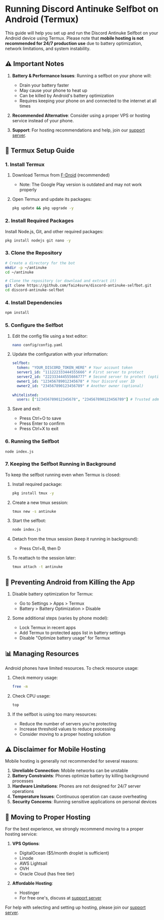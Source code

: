 # Running Discord Antinuke Selfbot on Android (Termux)

This guide will help you set up and run the Discord Antinuke Selfbot on your Android device using Termux. Please note that **mobile hosting is not recommended for 24/7 production use** due to battery optimization, network limitations, and system instability.

## ⚠️ Important Notes

1. **Battery & Performance Issues**: Running a selfbot on your phone will:
   - Drain your battery faster
   - May cause your phone to heat up
   - Can be killed by Android's battery optimization
   - Requires keeping your phone on and connected to the internet at all times

2. **Recommended Alternative**: Consider using a proper VPS or hosting service instead of your phone.

3. **Support**: For hosting recommendations and help, join our [support server](https://discord.gg/WkZerNM5ew).

## 📱 Termux Setup Guide

### 1. Install Termux

1. Download Termux from [F-Droid](https://f-droid.org/en/packages/com.termux/) (recommended)
   - Note: The Google Play version is outdated and may not work properly

2. Open Termux and update its packages:
   ```bash
   pkg update && pkg upgrade -y
   ```

### 2. Install Required Packages

Install Node.js, Git, and other required packages:

```bash
pkg install nodejs git nano -y
```

### 3. Clone the Repository

```bash
# Create a directory for the bot
mkdir -p ~/antinuke
cd ~/antinuke

# Clone the repository (or download and extract it)
git clone https://github.com/faiz4sure/discord-antinuke-selfbot.git
cd discord-antinuke-selfbot
```

### 4. Install Dependencies

```bash
npm install
```

### 5. Configure the Selfbot

1. Edit the config file using a text editor:
   ```bash
   nano config/config.yaml
   ```

2. Update the configuration with your information:
   ```yaml
   selfbot:
     token: "YOUR_DISCORD_TOKEN_HERE" # Your account token
     server1_id: "111222333444555666" # First server to protect
     server2_id: "222333444555666777" # Second server to protect (optional)
     owner1_id: "123456789012345678" # Your Discord user ID
     owner2_id: "234567890123456789" # Another owner (optional)
     
   whitelisted:
     users: ["123456789012345678", "234567890123456789"] # Trusted admin IDs
   ```

4. Save and exit:
   - Press Ctrl+O to save
   - Press Enter to confirm
   - Press Ctrl+X to exit

### 6. Running the Selfbot

```bash
node index.js
```

### 7. Keeping the Selfbot Running in Background

To keep the selfbot running even when Termux is closed:

1. Install required package:
   ```bash
   pkg install tmux -y
   ```

2. Create a new tmux session:
   ```bash
   tmux new -s antinuke
   ```

3. Start the selfbot:
   ```bash
   node index.js
   ```

4. Detach from the tmux session (keep it running in background):
   - Press Ctrl+B, then D

5. To reattach to the session later:
   ```bash
   tmux attach -t antinuke
   ```

## 🔋 Preventing Android from Killing the App

1. Disable battery optimization for Termux:
   - Go to Settings > Apps > Termux
   - Battery > Battery Optimization > Disable

2. Some additional steps (varies by phone model):
   - Lock Termux in recent apps
   - Add Termux to protected apps list in battery settings
   - Disable "Optimize battery usage" for Termux

## 📊 Managing Resources

Android phones have limited resources. To check resource usage:

1. Check memory usage:
   ```bash
   free -m
   ```

2. Check CPU usage:
   ```bash
   top
   ```

3. If the selfbot is using too many resources:
   - Reduce the number of servers you're protecting
   - Increase threshold values to reduce processing
   - Consider moving to a proper hosting solution

## ⚠️ Disclaimer for Mobile Hosting

Mobile hosting is generally not recommended for several reasons:

1. **Unreliable Connection**: Mobile networks can be unstable
2. **Battery Constraints**: Phones optimize battery by killing background processes
3. **Hardware Limitations**: Phones are not designed for 24/7 server operations
4. **Temperature Issues**: Continuous operation can cause overheating
5. **Security Concerns**: Running sensitive applications on personal devices

## 🚀 Moving to Proper Hosting

For the best experience, we strongly recommend moving to a proper hosting service:

1. **VPS Options**:
   - DigitalOcean ($5/month droplet is sufficient)
   - Linode
   - AWS Lightsail
   - OVH
   - Oracle Cloud (has free tier)

2. **Affordable Hosting**:
   - Hostinger
   - For free one's, discuss at [support server](https://discord.gg/WkZerNM5ew)

For help with selecting and setting up hosting, please join our [support server](https://discord.gg/WkZerNM5ew).